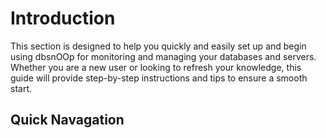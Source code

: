 # Introduction

This section is designed to help you quickly and easily set up and begin using dbsnOOp for monitoring and managing your databases and servers. Whether you are a new user or looking to refresh your knowledge, this guide will provide step-by-step instructions and tips to ensure a smooth start.



## Quick Navagation


